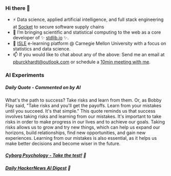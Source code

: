 ### Hi there 👋

-   ⚡ Data science, applied artificial intelligence, and full stack engineering at [Socket](https://socket.dev) to secure software supply chains
-   🔭 I’m bringing scientific and statistical computing to the web as a core developer of ✨ [stdlib.io](https://stdlib.io) ✨.
-   📖 [ISLE](https://stat.cmu.edu/isle) e-learning platform @ Carnegie Mellon University with a focus on statistics and data science.
-   📫 If you would like to chat about any of the above: Send me an email at [pburckhardt@outlook.com](mailto:pburckhardt@outlook.com) or schedule a [10min meeting with me](https://cal.com/philipp-burckhardt/10min).

### AI Experiments

##### Daily Quote - Commented on by AI

<!-- <quote> -->

What's the path to success? Take risks and learn from them. Or, as Bobby Flay said, "Take risks and you'll get the payoffs. Learn from your mistakes until you succeed. It's that simple." This quote reminds us that success involves taking risks and learning from our mistakes. It's important to take risks in order to make progress in our lives and to achieve our goals. Taking risks allows us to grow and try new things, which can help us expand our horizons, build relationships, find new opportunities, and gain new experiences. Learning from our mistakes is also essential, as it helps us make better decisions and become wiser in the future.

<!-- </quote> -->

##### [Cyborg Psychology - Take the test!](http://cyborg-psychology.com/) 🚀 
##### [Daily HackerNews AI Digest](https://ai-digest.vercel.app/) :brain:

